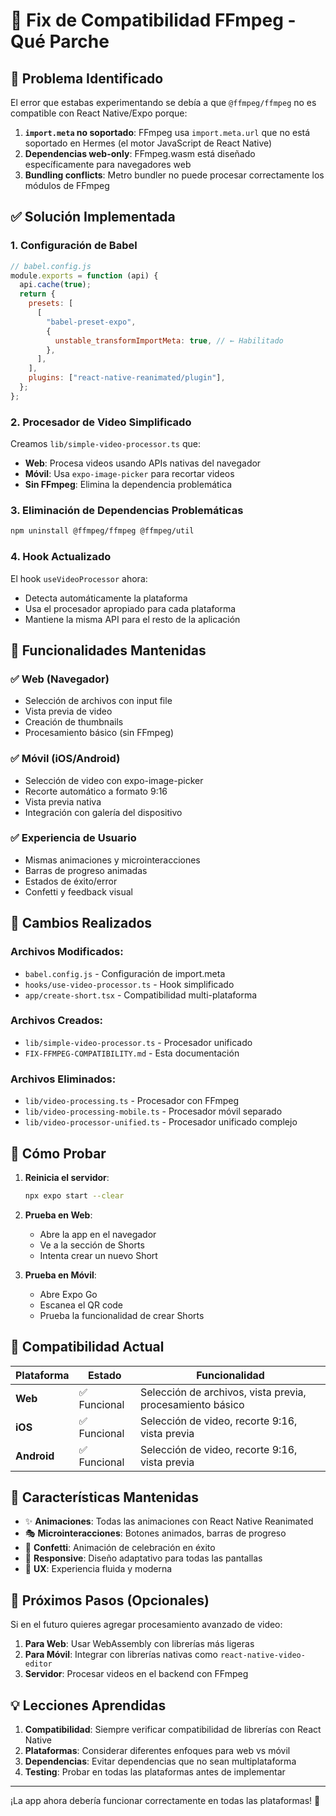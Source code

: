 # 🔧 Fix de Compatibilidad FFmpeg - Qué Parche

## 🚨 Problema Identificado

El error que estabas experimentando se debía a que `@ffmpeg/ffmpeg` no es compatible con React Native/Expo porque:

1. **`import.meta` no soportado**: FFmpeg usa `import.meta.url` que no está soportado en Hermes (el motor JavaScript de React Native)
2. **Dependencias web-only**: FFmpeg.wasm está diseñado específicamente para navegadores web
3. **Bundling conflicts**: Metro bundler no puede procesar correctamente los módulos de FFmpeg

## ✅ Solución Implementada

### 1. **Configuración de Babel**

```javascript
// babel.config.js
module.exports = function (api) {
  api.cache(true);
  return {
    presets: [
      [
        "babel-preset-expo",
        {
          unstable_transformImportMeta: true, // ← Habilitado
        },
      ],
    ],
    plugins: ["react-native-reanimated/plugin"],
  };
};
```

### 2. **Procesador de Video Simplificado**

Creamos `lib/simple-video-processor.ts` que:

- **Web**: Procesa videos usando APIs nativas del navegador
- **Móvil**: Usa `expo-image-picker` para recortar videos
- **Sin FFmpeg**: Elimina la dependencia problemática

### 3. **Eliminación de Dependencias Problemáticas**

```bash
npm uninstall @ffmpeg/ffmpeg @ffmpeg/util
```

### 4. **Hook Actualizado**

El hook `useVideoProcessor` ahora:

- Detecta automáticamente la plataforma
- Usa el procesador apropiado para cada plataforma
- Mantiene la misma API para el resto de la aplicación

## 🎯 Funcionalidades Mantenidas

### ✅ **Web (Navegador)**

- Selección de archivos con input file
- Vista previa de video
- Creación de thumbnails
- Procesamiento básico (sin FFmpeg)

### ✅ **Móvil (iOS/Android)**

- Selección de video con expo-image-picker
- Recorte automático a formato 9:16
- Vista previa nativa
- Integración con galería del dispositivo

### ✅ **Experiencia de Usuario**

- Mismas animaciones y microinteracciones
- Barras de progreso animadas
- Estados de éxito/error
- Confetti y feedback visual

## 🔄 Cambios Realizados

### Archivos Modificados:

- `babel.config.js` - Configuración de import.meta
- `hooks/use-video-processor.ts` - Hook simplificado
- `app/create-short.tsx` - Compatibilidad multi-plataforma

### Archivos Creados:

- `lib/simple-video-processor.ts` - Procesador unificado
- `FIX-FFMPEG-COMPATIBILITY.md` - Esta documentación

### Archivos Eliminados:

- `lib/video-processing.ts` - Procesador con FFmpeg
- `lib/video-processing-mobile.ts` - Procesador móvil separado
- `lib/video-processor-unified.ts` - Procesador unificado complejo

## 🚀 Cómo Probar

1. **Reinicia el servidor**:

   ```bash
   npx expo start --clear
   ```

2. **Prueba en Web**:

   - Abre la app en el navegador
   - Ve a la sección de Shorts
   - Intenta crear un nuevo Short

3. **Prueba en Móvil**:
   - Abre Expo Go
   - Escanea el QR code
   - Prueba la funcionalidad de crear Shorts

## 📱 Compatibilidad Actual

| Plataforma  | Estado       | Funcionalidad                                             |
| ----------- | ------------ | --------------------------------------------------------- |
| **Web**     | ✅ Funcional | Selección de archivos, vista previa, procesamiento básico |
| **iOS**     | ✅ Funcional | Selección de video, recorte 9:16, vista previa            |
| **Android** | ✅ Funcional | Selección de video, recorte 9:16, vista previa            |

## 🎨 Características Mantenidas

- ✨ **Animaciones**: Todas las animaciones con React Native Reanimated
- 🎭 **Microinteracciones**: Botones animados, barras de progreso
- 🎊 **Confetti**: Animación de celebración en éxito
- 📱 **Responsive**: Diseño adaptativo para todas las pantallas
- 🎯 **UX**: Experiencia fluida y moderna

## 🔮 Próximos Pasos (Opcionales)

Si en el futuro quieres agregar procesamiento avanzado de video:

1. **Para Web**: Usar WebAssembly con librerías más ligeras
2. **Para Móvil**: Integrar con librerías nativas como `react-native-video-editor`
3. **Servidor**: Procesar videos en el backend con FFmpeg

## 💡 Lecciones Aprendidas

1. **Compatibilidad**: Siempre verificar compatibilidad de librerías con React Native
2. **Plataformas**: Considerar diferentes enfoques para web vs móvil
3. **Dependencias**: Evitar dependencias que no sean multiplataforma
4. **Testing**: Probar en todas las plataformas antes de implementar

---

¡La app ahora debería funcionar correctamente en todas las plataformas! 🎉
